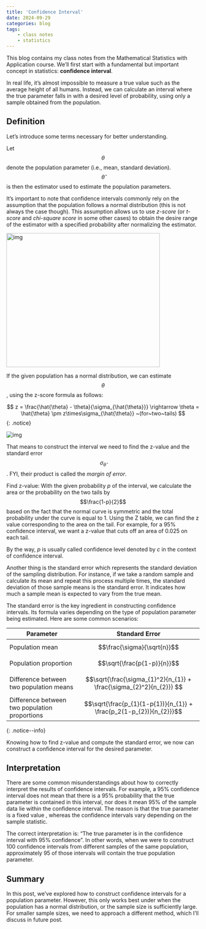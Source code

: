 ```yaml
---
title: 'Confidence Interval'
date: 2024-09-29
categories: blog
tags:
    - class notes
    - statistics
---
```


This blog contains my class notes from the Mathematical Statistics with Application course. We’ll first start with a fundamental but important concept in statistics: **confidence interval**.

In real life, it’s almost impossible to measure a true value such as the average height of all humans. Instead, we can calculate an interval where the true parameter falls in with a desired level of probability, using only a sample obtained from the population.

## Definition
Let’s introduce some terms necessary for better understanding. 

Let $$\theta$$ denote the population parameter (i.e., mean, standard deviation). $$\hat{\theta}$$ is then the estimator used to estimate the population parameters.

It’s important to note that confidence intervals commonly rely on the assumption that the population follows a normal distribution (this is not always the case though). This assumption allows us to use *z-score* (or *t-score* and *chi-square score* in some other cases) to obtain the desire range of the estimator with a specified probability after normalizing the estimator.

<div class="container">
  <img src="https://github.com/nhh979/personal_website/assets/classnote_photos/CI-photo1.png" alt="img" width="400" height="350">
</div>


If the given population has a normal distribution, we can estimate $$\theta$$, using the z-score formula as follows:

$$ z = \frac{\hat{\theta} - \theta}{\sigma_{\hat{\theta}}} \rightarrow \theta = \hat{\theta} \pm z\times\sigma_{\hat{\theta}} ~(for~two~tails) $${: .notice}

![img]("./assets/classnote_photos/CI-photo2.png")

That means to construct the interval we need to find the z-value and the standard error $$\sigma_{\hat{\theta}}$$. FYI, their product is called the *margin of error*.

Find z-value: With the given probability *p* of the interval, we calculate the area or the probability on the two tails by $$\frac{1-p}{2}$$ based on the fact that the normal curve is symmetric and the total probability under the curve is equal to 1. Using the Z table, we can find the z value corresponding to the area on the tail. For example, for a 95% confidence interval, we want a z-value that cuts off an area of 0.025 on each tail.

By the way, *p* is usually called confidence level denoted by *c* in the context of confidence interval.

Another thing is the standard error which represents the standard deviation of the sampling distribution. For instance, if we take a random sample and calculate its mean and repeat this process multiple times, the standard deviation of those sample means is the standard error. It indicates how much a sample mean is expected to vary from the true mean.

The standard error is the key ingredient in constructing confidence intervals. Its formula varies depending on the type of population parameter being estimated. Here are some common scenarios: 

|Parameter|Standard Error|
|-----|-----|
|Population mean| $$\frac{\sigma}{\sqrt{n}}$$ |
|Population proportion| $$\sqrt{\frac{p(1-p)}{n}}$$ |
|Difference between two population means| $$\sqrt{\frac{\sigma_{1}^2}{n_{1}} + \frac{\sigma_{2}^2}{n_{2}}} $$ |
|Difference between two population proportions| $$\sqrt{\frac{p_{1}(1-p{1})}{n_{1}} + \frac{p_2(1-p_{2})}{n_{2}}}$$ |
{: .notice--info}

Knowing how to find z-value and compute the standard error, we now can construct a confidence interval for the desired parameter.

## Interpretation
There are some common misunderstandings about how to correctly interpret the results of confidence intervals. For example, a 95% confidence interval does not mean that there is a 95% probability that the true parameter is contained in this interval, nor does it mean 95% of the sample data lie within the confidence interval. The reason is that the true parameter is a fixed value , whereas the confidence intervals vary depending on the sample statistic. 

The correct interpretation is: “The true parameter is in the confidence interval with 95% confidence”. In other words, when we were to construct 100 confidence intervals from different samples of the same population, approximately 95 of those intervals will contain the true population parameter.

## Summary
In this post, we’ve explored how to construct confidence intervals for a population parameter. However, this only works best under when the population has a normal distribution, or the sample size is sufficiently large. For smaller sample sizes, we need to approach a different method, which I’ll discuss in future post.
